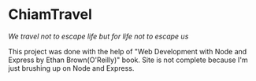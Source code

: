 # ChiamTravel

*We travel not to escape life but for life not to escape us*

This project was done with the help of "Web Development with Node and Express by Ethan Brown(O'Reilly)" book. Site is not complete because I'm just brushing up on Node and Express.
